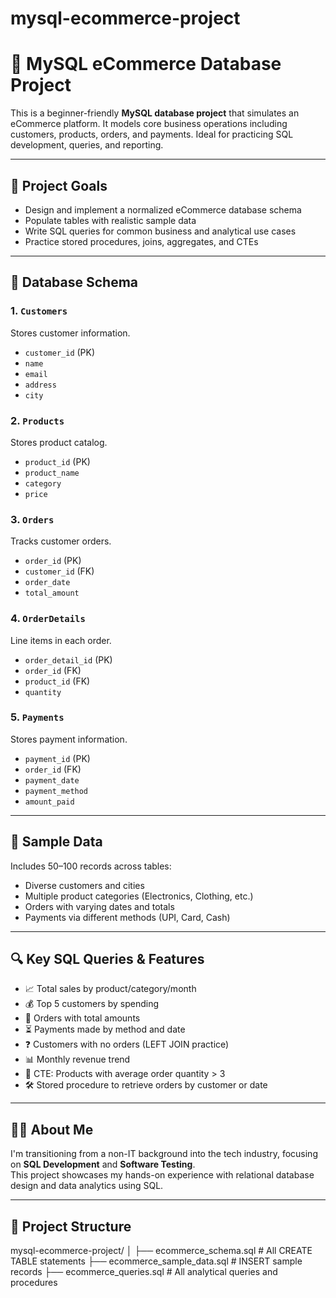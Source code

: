 # mysql-ecommerce-project
# 🛒 MySQL eCommerce Database Project

This is a beginner-friendly **MySQL database project** that simulates an eCommerce platform. It models core business operations including customers, products, orders, and payments. Ideal for practicing SQL development, queries, and reporting.

---

## 📌 Project Goals

- Design and implement a normalized eCommerce database schema
- Populate tables with realistic sample data
- Write SQL queries for common business and analytical use cases
- Practice stored procedures, joins, aggregates, and CTEs

---

## 🧱 Database Schema

### 1. `Customers`
Stores customer information.
- `customer_id` (PK)
- `name`
- `email`
- `address`
- `city`

### 2. `Products`
Stores product catalog.
- `product_id` (PK)
- `product_name`
- `category`
- `price`

### 3. `Orders`
Tracks customer orders.
- `order_id` (PK)
- `customer_id` (FK)
- `order_date`
- `total_amount`

### 4. `OrderDetails`
Line items in each order.
- `order_detail_id` (PK)
- `order_id` (FK)
- `product_id` (FK)
- `quantity`

### 5. `Payments`
Stores payment information.
- `payment_id` (PK)
- `order_id` (FK)
- `payment_date`
- `payment_method`
- `amount_paid`

---

## 💾 Sample Data

Includes 50–100 records across tables:
- Diverse customers and cities
- Multiple product categories (Electronics, Clothing, etc.)
- Orders with varying dates and totals
- Payments via different methods (UPI, Card, Cash)

---

## 🔍 Key SQL Queries & Features

- 📈 Total sales by product/category/month
- 💰 Top 5 customers by spending
- 🧾 Orders with total amounts
- ⏳ Payments made by method and date
- ❓ Customers with no orders (LEFT JOIN practice)
- 📊 Monthly revenue trend
- 🧠 CTE: Products with average order quantity > 3
- 🛠️ Stored procedure to retrieve orders by customer or date

---

## 🧑‍💻 About Me

I'm transitioning from a non-IT background into the tech industry, focusing on **SQL Development** and **Software Testing**.  
This project showcases my hands-on experience with relational database design and data analytics using SQL.

---

## 📁 Project Structure

mysql-ecommerce-project/
│
├── ecommerce_schema.sql # All CREATE TABLE statements
├── ecommerce_sample_data.sql # INSERT sample records
├── ecommerce_queries.sql # All analytical queries and procedures

